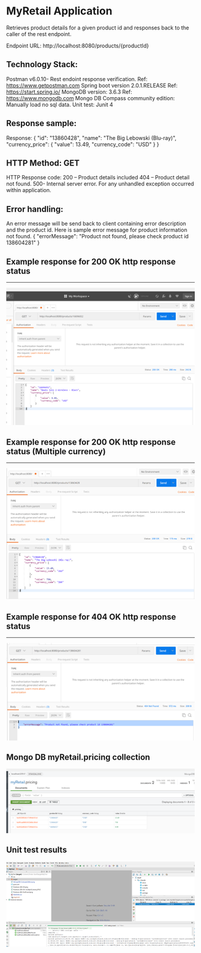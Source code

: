 # MyRetail Application

Retrieves product details for a given product id and responses back to the caller of the rest endpoint.

Endpoint URL: http://localhost:8080/products/{productId}

## Technology Stack:

Postman v6.0.10- Rest endoint response verification. Ref: https://www.getpostman.com
Spring boot version 2.0.1.RELEASE Ref: https://start.spring.io/
MongoDB version: 3.6.3 Ref: https://www.mongodb.com
Mongo DB Compass community edition: Manually load no sql data.
Unit test: Junit 4


## Response sample:
Response:
{
    "id": "13860428",
    "name": "The Big Lebowski (Blu-ray)",
    "currency_price": {
        "value": 13.49,
        "currency_code": "USD"
    }
}

## HTTP Method: GET

HTTP Response code:
200 – Product details included
404 – Product detail not found.
500- Internal server error. For any unhandled exception occurred within application.

## Error handling:
An error message will be send back to client containing error description and the product id. Here is sample error message for product information not found.
{
    "errorMessage": "Product not found, please check product id 138604281"
}

## Example response for 200 OK http response status
 ---------------------------------
 ![Alt text](/Postman-200-OK.png?raw=true "GET information sucess")


## Example response for 200 OK http response status (Multiple currency)
 ---------------------------------
 ![Alt text](/Postman-200-OK-multipleCurrency.PNG?raw=true "GET information sucess")

## Example response for 404 OK http response status
  ---------------------------------
  ![Alt text](/Postman-404-NotFound.png?raw=true "GET information not found")

## Mongo DB myRetail.pricing collection
  ![Alt text](/MongoDB-CompassEdition.png?raw=true "GET mongo DB compass community edition")

## Unit test results
  ![Alt text](/UnitTest.PNG?raw=true "Controller unit test")
